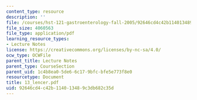 ```yaml
---
content_type: resource
description: ''
file: /courses/hst-121-gastroenterology-fall-2005/92646cd4c42b114013489c3db682c35d_13_lencer.pdf
file_size: 4060563
file_type: application/pdf
learning_resource_types:
- Lecture Notes
license: https://creativecommons.org/licenses/by-nc-sa/4.0/
ocw_type: OCWFile
parent_title: Lecture Notes
parent_type: CourseSection
parent_uid: 1c4b8ea0-5de6-6c17-9bfc-bfe5e773f8e0
resourcetype: Document
title: 13_lencer.pdf
uid: 92646cd4-c42b-1140-1348-9c3db682c35d
---
```

